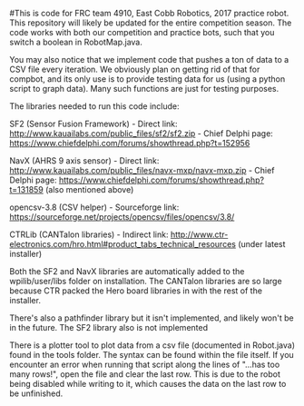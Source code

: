 #This is code for FRC team 4910, East Cobb Robotics, 2017 practice robot.
This repository will likely be updated for the entire competition season. The code works with both our competition and practice bots, such that you switch a boolean in RobotMap.java.

You may also notice that we implement code that pushes a ton of data to a CSV file every iteration. We obviously plan on getting rid of that for compbot, and its only use is to provide testing data for us (using a python script to graph data). Many such functions are just for testing purposes.

The libraries needed to run this code include:

SF2 (Sensor Fusion Framework) - Direct link: http://www.kauailabs.com/public_files/sf2/sf2.zip - Chief Delphi page: https://www.chiefdelphi.com/forums/showthread.php?t=152956

NavX (AHRS 9 axis sensor) - Direct link: http://www.kauailabs.com/public_files/navx-mxp/navx-mxp.zip - Chief Delphi page: https://www.chiefdelphi.com/forums/showthread.php?t=131859 (also mentioned above)

opencsv-3.8 (CSV helper) - Sourceforge link: https://sourceforge.net/projects/opencsv/files/opencsv/3.8/

CTRLib (CANTalon libraries) - Indirect link: http://www.ctr-electronics.com/hro.html#product_tabs_technical_resources (under latest installer)

Both the SF2 and NavX libraries are automatically added to the wpilib/user/libs folder on installation. The CANTalon libraries are so large because CTR packed the Hero board libraries in with the rest of the installer.

There's also a pathfinder library but it isn't implemented, and likely won't be in the future. The SF2 library also is not implemented

There is a plotter tool to plot data from a csv file (documented in Robot.java) found in the tools folder. The syntax can be found within the file itself. If you encounter an error when running that script along the lines of "...has too many rows!", open the file and clear the last row. This is due to the robot being disabled while writing to it, which causes the data on the last row to be unfinished.